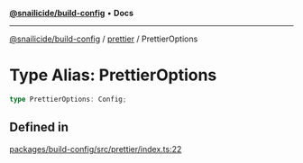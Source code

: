 [**@snailicide/build-config**](../../README.md) • **Docs**

---

[@snailicide/build-config](../../README.md) / [prettier](../README.md) / PrettierOptions

# Type Alias: PrettierOptions

```ts
type PrettierOptions: Config;
```

## Defined in

[packages/build-config/src/prettier/index.ts:22](https://github.com/gbtunney/snailicide-monorepo/blob/master/packages/build-config/src/prettier/index.ts#L22)
